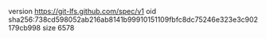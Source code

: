 version https://git-lfs.github.com/spec/v1
oid sha256:738cd598052ab216ab8141b99910151109fbfc8dc75246e323e3c902179cb998
size 6578
